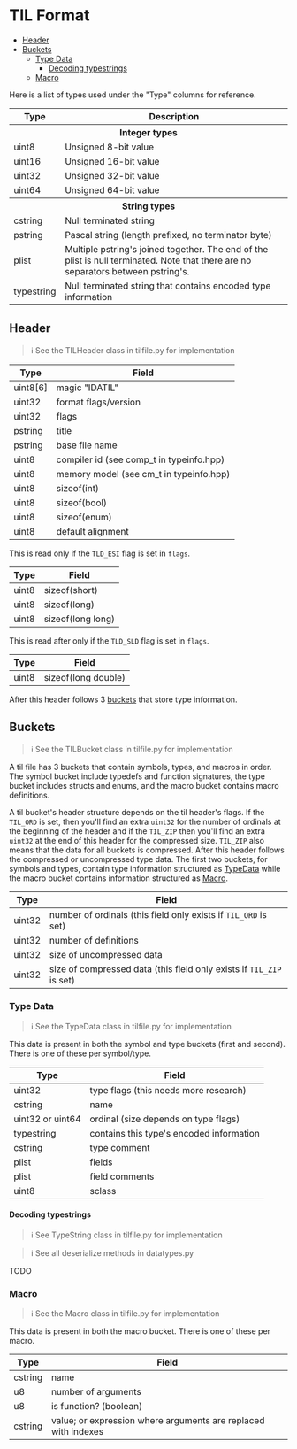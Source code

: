 # TIL Format

 - [Header](#header)
 - [Buckets](#buckets)
   - [Type Data](#type-data)
     - [Decoding typestrings](#decoding-typestrings)
   - [Macro](#macro)

Here is a list of types used under the "Type" columns for reference.

<table>
    <tr>
        <th>Type</th>
        <th>Description</th>
    </tr>
    <tr>
        <th colspan="2">Integer types</th>
    </tr>
    <tr>
        <td>uint8</td>
        <td>Unsigned 8-bit value</td>
    </tr>
    <tr>
        <td>uint16</td>
        <td>Unsigned 16-bit value</td>
    </tr>
    <tr>
        <td>uint32</td>
        <td>Unsigned 32-bit value</td>
    </tr>
    <tr>
        <td>uint64</td>
        <td>Unsigned 64-bit value</td>
    </tr>
    <tr>
        <th colspan="2">String types</th>
    </tr>
    <tr>
        <td>cstring</td>
        <td>Null terminated string</td>
    </tr>
    <tr>
        <td>pstring</td>
        <td>Pascal string (length prefixed, no terminator byte)</td>
    </tr>
    <tr>
        <td>plist</td>
        <td>Multiple pstring's joined together. The end of the plist is null terminated. Note that there are no separators between pstring's.</td>
    </tr>
    <tr>
        <td>typestring</td>
        <td>Null terminated string that contains encoded type information</td>
    </tr>
</table>

## Header
> :information_source: See the TILHeader class in tilfile.py for implementation

| Type | Field |
|------|-------|
| uint8[6] | magic "IDATIL"|
| uint32 | format flags/version|
| uint32 | flags|
| pstring | title|
| pstring | base file name|
| uint8 | compiler id (see comp_t in typeinfo.hpp)|
| uint8 | memory model (see cm_t in typeinfo.hpp)|
| uint8 | sizeof(int)|
| uint8 | sizeof(bool)|
| uint8 | sizeof(enum)|
| uint8 | default alignment|

This is read only if the `TLD_ESI` flag is set in `flags`.

| Type | Field |
|------|-------|
| uint8 | sizeof(short) |
| uint8 | sizeof(long) |
| uint8 | sizeof(long long) |

This is read after only if the `TLD_SLD` flag is set in `flags`.

| Type | Field |
|------|-------|
| uint8 | sizeof(long double) |

After this header follows 3 [buckets](#buckets) that store type information.

## Buckets
> :information_source: See the TILBucket class in tilfile.py for implementation

A til file has 3 buckets that contain symbols, types, and macros in order. The symbol bucket include typedefs and function signatures, the type bucket includes structs and enums, and the macro bucket contains macro definitions.

A til bucket's header structure depends on the til header's flags. If the `TIL_ORD` is set, then you'll find an extra `uint32` for the number of ordinals at the beginning of the header and if the `TIL_ZIP` then you'll find an extra `uint32` at the end of this header for the compressed size. `TIL_ZIP` also means that the data for all buckets is compressed. After this header follows the compressed or uncompressed type data. The first two buckets, for symbols and types, contain type information structured as [TypeData](#type-data) while the macro bucket contains information structured as [Macro](#macro).

| Type | Field |
|------|-------|
| uint32 | number of ordinals (this field only exists if `TIL_ORD` is set) |
| uint32 | number of definitions |
| uint32 | size of uncompressed data |
| uint32 | size of compressed data (this field only exists if `TIL_ZIP` is set) |

### Type Data
> :information_source: See the TypeData class in tilfile.py for implementation

This data is present in both the symbol and type buckets (first and second). There is one of these per symbol/type.

| Type | Field |
|------|-------|
| uint32 | type flags (this needs more research) |
| cstring | name |
| uint32 or uint64 | ordinal (size depends on type flags) |
| typestring | contains this type's encoded information |
| cstring | type comment |
| plist | fields |
| plist | field comments |
| uint8 | sclass |

#### Decoding typestrings
> :information_source: See TypeString class in tilfile.py for implementation

> :information_source: See all deserialize methods in datatypes.py

TODO

### Macro
> :information_source: See the Macro class in tilfile.py for implementation

This data is present in both the macro bucket. There is one of these per macro.

| Type | Field |
|------|-------|
| cstring | name |
| u8 | number of arguments |
| u8 | is function? (boolean) |
| cstring | value; or expression where arguments are replaced with indexes |